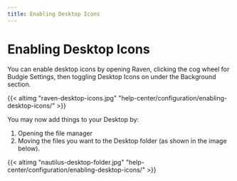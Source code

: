 ```yaml
---
title: Enabling Desktop Icons
---
```

# Enabling Desktop Icons

You can enable desktop icons by opening Raven, clicking the cog wheel for Budgie Settings, then toggling Desktop Icons on under the Background section.

{{< altimg "raven-desktop-icons.jpg" "help-center/configuration/enabling-desktop-icons/" >}}

You may now add things to your Desktop by:
1. Opening the file manager
2. Moving the files you want to the Desktop folder (as shown in the image below).

{{< altimg "nautilus-desktop-folder.jpg" "help-center/configuration/enabling-desktop-icons/" >}}
